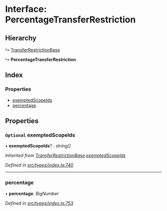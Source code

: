 # Interface: PercentageTransferRestriction

## Hierarchy

  ↳ [TransferRestrictionBase](../classes/transferrestrictionbase.md)

  ↳ **PercentageTransferRestriction**

## Index

### Properties

* [exemptedScopeIds](percentagetransferrestriction.md#optional-exemptedscopeids)
* [percentage](percentagetransferrestriction.md#percentage)

## Properties

### `Optional` exemptedScopeIds

• **exemptedScopeIds**? : *string[]*

*Inherited from [TransferRestrictionBase](../classes/transferrestrictionbase.md).[exemptedScopeIds](../classes/transferrestrictionbase.md#optional-exemptedscopeids)*

*Defined in [src/types/index.ts:740](https://github.com/PolymathNetwork/polymesh-sdk/blob/05b527a2/src/types/index.ts#L740)*

___

###  percentage

• **percentage**: *BigNumber*

*Defined in [src/types/index.ts:753](https://github.com/PolymathNetwork/polymesh-sdk/blob/05b527a2/src/types/index.ts#L753)*
